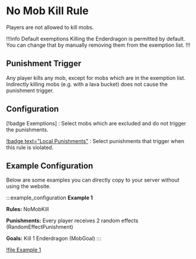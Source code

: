 # No Mob Kill Rule

Players are not allowed to kill mobs.

!!!info Default exemptions
Killing the Enderdragon is permitted by default. You can change that by manually removing them from the exemption list.
!!!

## Punishment Trigger

Any player kills any mob, except for mobs which are in the exemption list. Indirectly killing mobs (e.g. with a lava bucket)
does not cause the punishment trigger.

## Configuration

[!badge Exemptions]
:    Select mobs which are excluded and do not trigger the punishments.

[!badge text="Local Punishments"](../punishments/punishments.md)
:    Select punishments that trigger when this rule is violated.

## Example Configuration

Below are some examples you can directly copy to your server without using the website.

:::example_configuration
**Example 1**

**Rules:** NoMobKill

**Punishments:** Every player receives 2 random effects (RandomEffectPunishment)

**Goals:** Kill 1 Enderdragon (MobGoal)
:::

[!file Example 1](../static/examples/no_mob_kill_except_ender_dragon_2_random_effect_all_mob_goal_1_ender_dragon.json)